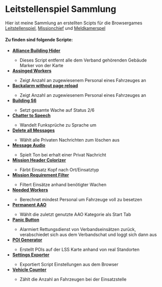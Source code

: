 <h1>Leitstellenspiel Sammlung</h1>
Hier ist meine Sammlung an erstellten Scipts für die Browsergames
<a href="https://www.leitstellenspiel.de/">Leitstellenspiel</a>,
<a href="http://missionchief.com/">Missionchief</a> und
<a href="https://www.meldkamerspel.com/">Meldkamerspel</a>

<h4>Zu finden sind folgende Scripte:</h3>

<ul>
    <li><b><a href="https://github.com/LennardTFD/LeitstellenspielScripte/tree/master/LSS_AllianceBuildingHider">
    Alliance Building Hider</a></b></li>
        <ul><li>Dieses Script entfernt alle dem Verband gehörenden Gebäude Marker von der Karte</li></ul>
    <li><b><a href="https://github.com/LennardTFD/LeitstellenspielScripte/tree/master/LSS_AssignedWorkers">
    Assinged Workers</a></b></li>
        <ul><li>Zeigt Anzahl an zugewiesenem Personal eines Fahrzeuges an</li></ul>
    <li><b><a href="https://github.com/LennardTFD/LeitstellenspielScripte/tree/master/LSS_BackalarmWithoutPageReload">
    Backalarm without page reload</a></b></li>
        <ul><li>Zeigt Anzahl an zugewiesenem Personal eines Fahrzeuges an</li></ul>
    <li><b><a href="https://github.com/LennardTFD/LeitstellenspielScripte/tree/master/LSS_BuildingS6">
        Building S6</a></b></li>
            <ul><li>Setzt gesamte Wache auf Status 2/6</li></ul>
    <li><b><a href="https://github.com/LennardTFD/LeitstellenspielScripte/tree/master/LSS_ChatterToSpeech">
    Chatter to Speech</a></b></li>
        <ul><li>Wandelt Funksprüche zu Sprache um</li></ul>
    <li><b><a href="https://github.com/LennardTFD/LeitstellenspielScripte/tree/master/LSS_DeleteAllMessages">
    Delete all Messages</a></b></li>
        <ul><li>Wählt alle Privaten Nachrichten zum löschen aus</li></ul>
    <li><b><a href="https://github.com/LennardTFD/LeitstellenspielScripte/tree/master/LSS_MessageAudio">
        Message Audio</a></b></li>
            <ul><li>Spielt Ton bei erhalt einer Privat Nachricht</li></ul>
    <li><b><a href="https://github.com/LennardTFD/LeitstellenspielScripte/tree/master/LSS_MissionHeaderColorizer">
    Mission Header Colorizer</a></b></li>
        <ul><li>Färbt Einsatz Kopf nach Ort/Einsatztyp</li></ul>
    <li><b><a href="https://github.com/LennardTFD/LeitstellenspielScripte/tree/master/LSS_MissionReqFilter">
        Mission Requirement Filter</a></b></li>
            <ul><li>Filtert Einsätze anhand benötigter Wachen</li></ul>
    <li><b><a href="https://github.com/LennardTFD/LeitstellenspielScripte/tree/master/LSS_NeededWorkers">
    Needed Workers</a></b></li>
        <ul><li>Berechnet mindest Personal um Fahrzeuge voll zu besetzen</li></ul>
    <li><b><a href="https://github.com/LennardTFD/LeitstellenspielScripte/tree/master/LSS_PermanentAAO">
        Permanent AAO</a></b></li>
            <ul><li>Wählt die zuletzt genutzte AAO Kategorie als Start Tab</li></ul>
    <li><b><a href="https://github.com/LennardTFD/LeitstellenspielScripte/tree/master/LSS_PanicButton">
    Panic Button</a></b></li>
        <ul><li>Alarmiert Rettungsdienst von Verbandseinsätzen zurück,<br>
        verabschiedet sich aus dem Verbandschat und loggt sich dann aus</li></ul>
    <li><b><a href="https://github.com/LennardTFD/LeitstellenspielScripte/tree/master/LSS_POIGenerator">
        POI Generator</a></b></li>
            <ul><li>Erstellt POIs auf der LSS Karte anhand von real Standorten</li></ul>
    <li><b><a href="https://github.com/LennardTFD/LeitstellenspielScripte/tree/master/LSS_SettingsExporter">
    Settings Exporter</a></b></li>
        <ul><li>Exportiert Script Einstellungen aus dem Browser</li></ul>
    <!--<li><b><a href="https://github.com/LennardTFD/LeitstellenspielScripte/tree/master/LSS_StationLocator">
        Station Locator</a></b></li>
            <ul><li>Makiert ungebaute Wachen auf Karte, nach real Standorten (Unfinished)</li></ul>-->
    <li><b><a href="https://github.com/LennardTFD/LeitstellenspielScripte/tree/master/LSS_VehicleCounter">
    Vehicle Counter</a></b></li>
        <ul><li>Zählt die Anzahl an Fahrzeugen bei der Einsatzstelle</li></ul>
</ul>
